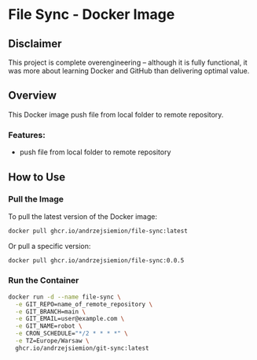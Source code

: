 # File Sync - Docker Image

## Disclaimer

This project is complete overengineering – although it is fully functional, it was more about learning Docker and GitHub than delivering optimal value.

## Overview

This Docker image push file from local folder to remote repository.

### Features:

- push file from local folder to remote repository

## How to Use

### Pull the Image

To pull the latest version of the Docker image:

```sh
docker pull ghcr.io/andrzejsiemion/file-sync:latest
```

Or pull a specific version:

```sh
docker pull ghcr.io/andrzejsiemion/file-sync:0.0.5
```

### Run the Container

```sh
docker run -d --name file-sync \
  -e GIT_REPO=name_of_remote_repository \
  -e GIT_BRANCH=main \
  -e GIT_EMAIL=user@example.com \
  -e GIT_NAME=robot \
  -e CRON_SCHEDULE="*/2 * * * *" \
  -e TZ=Europe/Warsaw \
  ghcr.io/andrzejsiemion/git-sync:latest
```
